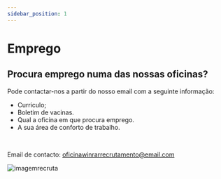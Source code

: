 ```yaml
---
sidebar_position: 1
---
```

# Emprego

## Procura emprego numa das nossas oficinas?

Pode contactar-nos a partir do nosso email com a seguinte informação:
+ Curriculo;
+ Boletim de vacinas.
+ Qual a oficina em que procura emprego.
+ A sua área de conforto de trabalho.

 <br />

Email de contacto: oficinawinrarrecrutamento@email.com


![imagemrecruta](https://cdn.discordapp.com/attachments/1049372613945851975/1188091546600476783/4.png?ex=6599437a&is=6586ce7a&hm=dcb37328b7a382d9d58684687d852d6eb43e165da9739780fc19186c276fc221&)

